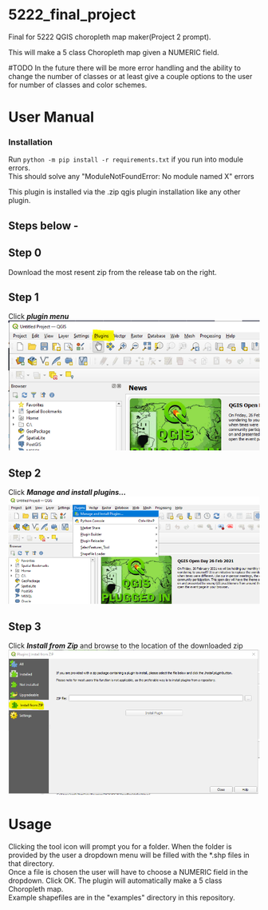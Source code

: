 # 5222_final_project
Final for 5222 QGIS choropleth map maker(Project 2 prompt).  

This will make a 5 class Choropleth map given a NUMERIC field.  

\#TODO
In the future there will be more error handling and the ability to change the number of classes or at least give a couple options to the user for number of classes and color schemes.

# User Manual
### Installation  
Run ```python -m pip install -r requirements.txt``` if you run into module errors.  
This should solve any "ModuleNotFoundError: No module named X" errors  


This plugin is installed via the .zip qgis plugin installation like any other plugin.  
## Steps below -  
## Step 0  
Download the most resent zip from the release tab on the right.  

## Step 1  
Click _**plugin menu**_  
![image](./assets/step1.PNG)  

## Step 2  
Click _**Manage and install plugins...**_  
![image](./assets/step2.PNG)  

## Step 3  
Click _**Install from Zip**_ and browse to the location of the downloaded zip
![image](./assets/step3.PNG)  

# Usage  
Clicking the tool icon will prompt you for a folder. When the folder is provided by the user a dropdown menu will be filled with the \*.shp files in that directory.  
Once a file is chosen the user will have to choose a NUMERIC field in the dropdown. Click OK. The plugin will automatically make a 5 class Choropleth map.  
Example shapefiles are in the "examples" directory in this repository.
